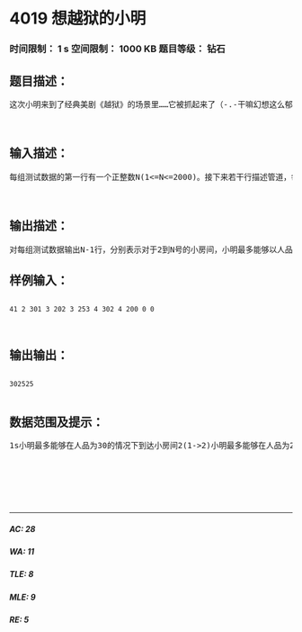 # 4019 想越狱的小明   
### 时间限制： 1 s     空间限制： 1000 KB     题目等级： 钻石  
## 题目描述：  

<pre>
这次小明来到了经典美剧《越狱》的场景里……它被抓起来了（-.-干嘛幻想这么郁闷的场景……）。小明身为新一代的Scofield，在挖了半个月之后终于挖通牢房里的地道。在地道里，无数的管道路线困惑了它。（若对情节有任何疑问，请观看原剧）    小明看了看自己的纹身，明白了整个管道网是由N个小房间和若干小房间之间的单向的管道组成的。小房间编号为不超过N的正整数。对于某个管道，小明只能在人品不超过一定程度时通过。小明一开始在房间1，现在小明想知道，每个小房间他最多能够以人品多少的状态到达。注意，小明的人品在出发以后是不会改变的。  
                      

</pre>
  
  
## 输入描述：  

<pre>
每组测试数据的第一行有一个正整数N(1<=N<=2000)。接下来若干行描述管道，每行三个正整数A,B,R(1<=A,B<=N)，表示A房间有一条到达B房间的管道，且小明的人品不超过R时可以通过（注意从B房间不可由此管道到达A房间，即管道是单向的)整个输入数据以一行0 0 0结束 特别地，对于30%的数据，有N<=100 表示A房间有一条到达B房间的管道，且小明的人品不超过R时可以通过（注意从B房间不可由此管道到达A房间，  
  

</pre>
  
  
## 输出描述：  

<pre>
对每组测试数据输出N-1行，分别表示对于2到N号的小房间，小明最多能够以人品多少的状态到达。
</pre>
  
  
## 样例输入：  

<pre><code>
41 2 301 3 202 3 253 4 302 4 200 0 0  
  

</code></pre>
  
  
## 输出输出：  

<pre><code>
302525  

</code></pre>
  
  
## 数据范围及提示：  

<pre>
1s小明最多能够在人品为30的情况下到达小房间2(1->2)小明最多能够在人品为25的情况下到达小房间3(1->2->3)小明最多能够在人品为25的情况下到达小房间4(1->2->3->4)；  
  
  
  
   
  

</pre>
  
  
***  

##### AC: 28  
##### WA: 11  
##### TLE: 8  
##### MLE: 9  
##### RE: 5  
